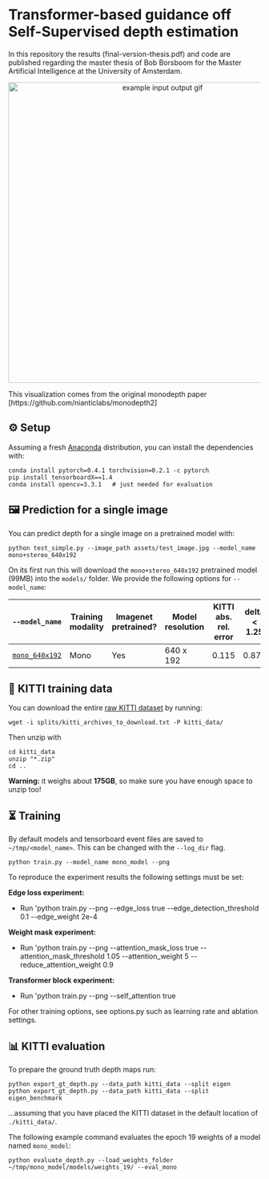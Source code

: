 # Transformer-based guidance off Self-Supervised depth estimation

In this repository the results (final-version-thesis.pdf) and code are published regarding the master thesis of Bob Borsboom for the Master Artificial Intelligence at the University of Amsterdam.


<p align="center">
  <img src="assets/teaser.gif" alt="example input output gif" width="600" />
</p>
This visualization comes from the original monodepth paper [https://github.com/nianticlabs/monodepth2]




## ⚙️ Setup

Assuming a fresh [Anaconda](https://www.anaconda.com/download/) distribution, you can install the dependencies with:
```shell
conda install pytorch=0.4.1 torchvision=0.2.1 -c pytorch
pip install tensorboardX==1.4
conda install opencv=3.3.1   # just needed for evaluation
```

## 🖼️ Prediction for a single image

You can predict depth for a single image on a pretrained model with:
```shell
python test_simple.py --image_path assets/test_image.jpg --model_name mono+stereo_640x192
```

On its first run this will download the `mono+stereo_640x192` pretrained model (99MB) into the `models/` folder.
We provide the following  options for `--model_name`:


| `--model_name`          | Training modality | Imagenet pretrained? | Model resolution  | KITTI abs. rel. error |  delta < 1.25  |
|-------------------------|-------------------|--------------------------|-----------------|------|----------------|
| [`mono_640x192`](https://storage.googleapis.com/niantic-lon-static/research/monodepth2/mono_640x192.zip)          | Mono              | Yes | 640 x 192                | 0.115                 | 0.877          |



## 💾 KITTI training data

You can download the entire [raw KITTI dataset](http://www.cvlibs.net/datasets/kitti/raw_data.php) by running:
```shell
wget -i splits/kitti_archives_to_download.txt -P kitti_data/
```
Then unzip with
```shell
cd kitti_data
unzip "*.zip"
cd ..
```
**Warning:** it weighs about **175GB**, so make sure you have enough space to unzip too!




## ⏳ Training

By default models and tensorboard event files are saved to `~/tmp/<model_name>`.
This can be changed with the `--log_dir` flag.

```shell
python train.py --model_name mono_model --png
```
To reproduce the experiment results the following settings must be set:



  <strong>Edge loss experiment: </strong>
  <ul>
  <li> Run 'python train.py --png --edge_loss true --edge_detection_threshold 0.1 --edge_weight 2e-4  </li>
  </ul>
  
  <strong>Weight mask experiment:</strong>
  <ul>
  <li> Run 'python train.py --png --attention_mask_loss true --attention_mask_threshold 1.05 --attention_weight 5 --reduce_attention_weight 0.9 </li>
  </ul>
  <strong> Transformer block experiment: </strong>
  <ul>
  <li> Run 'python train.py --png --self_attention true </li>
  </ul>

For other training options, see options.py such as learning rate and ablation settings.



## 📊 KITTI evaluation

To prepare the ground truth depth maps run:
```shell
python export_gt_depth.py --data_path kitti_data --split eigen
python export_gt_depth.py --data_path kitti_data --split eigen_benchmark
```
...assuming that you have placed the KITTI dataset in the default location of `./kitti_data/`.

The following example command evaluates the epoch 19 weights of a model named `mono_model`:
```shell
python evaluate_depth.py --load_weights_folder ~/tmp/mono_model/models/weights_19/ --eval_mono
```


